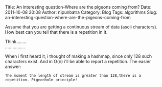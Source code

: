 Title: An interesting question-Where are the pigeons coming from?
Date: 2011-10-08 20:08
Author: nipunbatra
Category: Blog
Tags: algorithms
Slug: an-interesting-question-where-are-the-pigeons-coming-from

Assume that you are getting a continuous stream of data (ascii
characters). How best can you tell that there is a repetition in it.

Think........  
................

<p>
When i first heard it, i thought of making a hashmap, since only 128
such characters exist. And in O(n) i'll be able to report a repetition.
The easier answer:

    The moment the length of stream is greater than 128,there is a repetition. Pigeonhole principle! 
